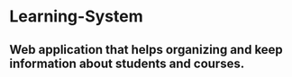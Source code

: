 # Learning-System

## Web application that helps organizing and keep information about students and courses. 
